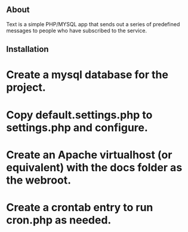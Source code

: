 About
------------
Text is a simple PHP/MYSQL app that sends out a series of predefined messages
to people who have subscribed to the service.

Installation
------------
# Create a mysql database for the project.
# Copy default.settings.php to settings.php and configure.
# Create an Apache virtualhost (or equivalent) with the docs folder as the webroot.
# Create a crontab entry to run cron.php as needed.
